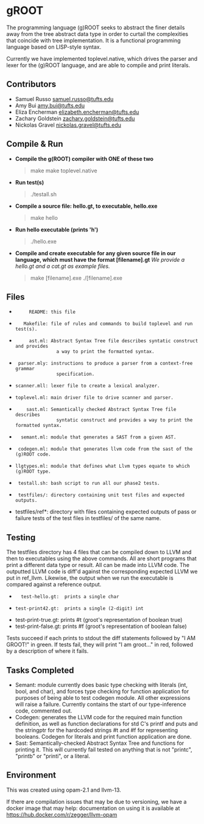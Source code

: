 # gROOT

The programming language (g)ROOT seeks to abstract the finer details away 
from the tree abstract data type in order to curtail the complexities that 
coincide with tree implementation. It is a functional programming language 
based on LISP-style syntax. 

Currently we have implemented toplevel.native, which drives the parser and
lexer for the (g)ROOT language, and are able to compile and print literals.


## Contributors
- Samuel Russo          samuel.russo@tufts.edu
- Amy Bui               amy.bui@tufts.edu
- Eliza Encherman       elizabeth.encherman@tufts.edu
- Zachary Goldstein     zachary.goldstein@tufts.edu
- Nickolas Gravel       nickolas.gravel@tufts.edu


## Compile & Run 
- **Compile the g(ROOT) compiler with ONE of these two**
    > make
    > make toplevel.native
- **Run test(s)**
    > ./testall.sh
- **Compile a source file: hello.gt, to executable, hello.exe**
    > make hello 
- **Run hello executable (prints 'h')**
    > ./hello.exe
- **Compile and create executable for any given source file in our language, 
    which must have the format [filename].gt**
   *We provide a hello.gt and a cat.gt as example files.*
    > make [filename].exe
    > ./[filename].exe





## Files
-          README: this file
-        Makefile: file of rules and commands to build toplevel and run test(s).
-          ast.ml: Abstract Syntax Tree file describes syntatic construct and provides
                     a way to print the formatted syntax.
-      parser.mly: instructions to produce a parser from a context-free grammar
                     specification.
-     scanner.mll: lexer file to create a lexical analyzer.
-     toplevel.ml: main driver file to drive scanner and parser.
-         sast.ml: Semantically checked Abstract Syntax Tree file describes 
                     syntatic construct and provides a way to print the formatted syntax.
-       semant.ml: module that generates a SAST from a given AST.
-      codegen.ml: module that generates llvm code from the sast of the (g)ROOT code.
-     llgtypes.ml: module that defines what Llvm types equate to which (g)ROOT type.
-      testall.sh: bash script to run all our phase2 tests.
-      testfiles/: directory containing unit test files and expected outputs.
- testfiles/ref\*: directory with files containing expected outputs of pass
                    or failure tests of the test files in testfiles/ of the same name. 




## Testing
The testfiles directory has 4 files that can be compiled down to LLVM and then
to executables using the above commands. All are short programs that print a different
data type or result. All can be made into LLVM code. The outputted LLVM code is diff'd
against the corresponding expected LLVM we put in ref_llvm. Likewise, the output when 
we run the executable is compared against a reference output. 

-       test-hello.gt:  prints a single char
-     test-print42.gt:  prints a single (2-digit) int
-  test-print-true.gt:  prints #t (groot's representation of boolean true)
- test-print-false.gt:  prints #f (groot's representation of boolean false)

Tests succeed if each prints to stdout the diff statements followed by "I AM GROOT!" in green.
If tests fail, they will print "I am groot..." in red, followed by a description of where it fails.


## Tasks Completed
- Semant: module currently does basic type checking with literals (int, bool, and char), 
    and forces type checking for function application for purposes of being able to 
    test codegen module. All other expressions will raise a failure. Currently contains
    the start of our type-inference code, commented out.
- Codegen: generates the LLVM code for the required main function definition, 
    as well as function declarations for std C's printf and puts and the stringptr
    for the hardcoded strings #t and #f for representing booleans. Codegen for
    literals and print function application are done.
- Sast: Semantically-checked Abstract Syntax Tree and functions for printing it. This will
    currently fail tested on anything that is not "printc", "printb" or "printi", or a literal. 


## Environment
This was created using opam-2.1 and llvm-13.

If there are compilation issues that may be due to versioning, we have a docker image that may help:
documentation on using it is available at https://hub.docker.com/r/zegger/llvm-opam

